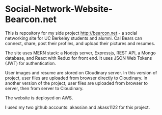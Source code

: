 # Social-Network-Website-Bearcon.net
This is repository for my side project http://bearcon.net - a social networking site for UC Berkeley students and alumni. Cal Bears can connect, share, post their profiles, and upload their pictures and resumes.

The site uses MERN stack: a Nodejs server, Expressjs, REST API, a Mongo database, and React with Redux for front end. It uses JSON Web Tokens (JWT) for authentication.

User images and resume are stored on Cloudinary server. In this version of project, user files are uploaded from browser directly to Cloudinary. In another version of the project, user files are uploaded from browser to server, then from server to Cloudinary.

The website is deployed on AWS.

I used my two github accounts: akassian and akass1122 for this project.
